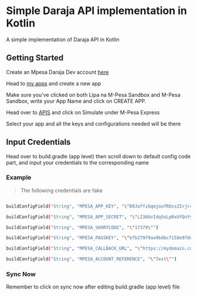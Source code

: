 # Simple Daraja API implementation in Kotlin

A simple implementation of Daraja API in Kotlin

## Getting Started

Create an Mpesa Daraja Dev account [here](https://developer.safaricom.co.ke/)

Head to [my apps](https://developer.safaricom.co.ke/MyApps) and create a new app

Make sure you've clicked on both Lipa na M-Pesa Sandbox and M-Pesa Sandbox, write your App Name and click on CREATE APP.

Head over to [APIS](https://developer.safaricom.co.ke/APIs) and click on Simulate under M-Pesa Express

Select your app and all the keys and configurations needed will be there

## Input Credentials

Head over to build.gradle (app level) then scroll down to default config code part, and input your credentials to the corresponding name

### Example

> The following credentials are fake

```bash

buildConfigField("String", "MPESA_APP_KEY", "\"B9JoffzGqmjoofROxs2Irjr4caV95eOKWP9SF37A8iWwG\"")

buildConfigField("String", "MPESA_APP_SECRET", "\"LI36UvIdqSoLpRxUfQnYynlw0Zo75RqAgysCGb0lKpObBxISlcAk7TzLexGEG\"")

buildConfigField("String", "MPESA_SHORTCODE", "\"17379\"")

buildConfigField("String", "MPESA_PASSKEY", "\"bfb279f9aa9bdbcf158e97dd71a467cd2e0059b10f78e6b72ada1ed2c919\"")

buildConfigField("String", "MPESA_CALLBACK_URL", "\"https://mydomain.com/pat\"")

buildConfigField("String", "MPESA_ACCOUNT_REFERENCE", "\"Test\"")

```

### Sync Now

Remember to click on sync now after editing build.gradle (app level) file